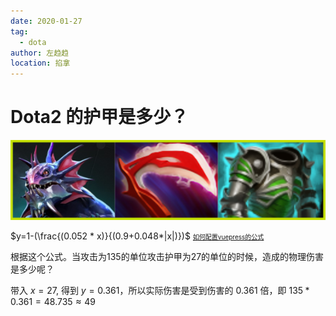 ```yaml
---
date: 2020-01-27
tag: 
  - dota
author: 左趋趋
location: 掐拿
---
```

# Dota2 的护甲是多少？ 

![护甲之力](./armor.png)

$y=1-(\frac{(0.052 * x)}{(0.9+0.048*|x|)})$   <font size=1> [如何配置vuepress的公式](
http://yaje.fun/tools/vuepress_website.html) </font>

根据这个公式。当攻击为135的单位攻击护甲为27的单位的时候，造成的物理伤害是多少呢？

带入 $x=27$, 得到 $y=0.361$，所以实际伤害是受到伤害的 0.361 倍，即 $135*0.361=48.735\approx49$
